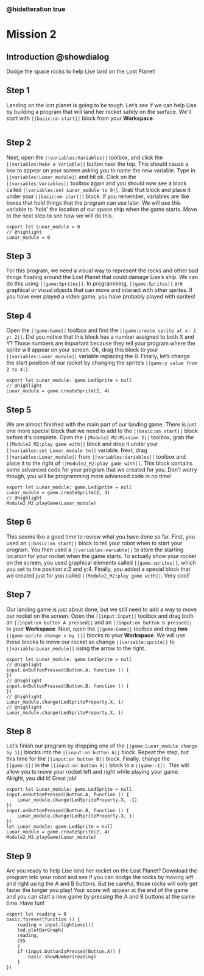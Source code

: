 ### @hideIteration true

# Mission 2

## Introduction @showdialog

Dodge the space rocks to help Lise land on the Lost Planet!

## Step 1

Landing on the lost planet is going to be tough. Let’s see if we can help Lise by building a program that will land her rocket safely on the surface.
We'll start with ``||basic:on start||`` block from your **Workspace**.

```blocks
```

## Step 2

Next, open the ``||variables:Variables||`` toolbox, and click the ``||variables:Make a Variable||`` button near the top. This should cause a box to appear on your screen asking you to name the new variable. Type in ``||variables:Lunar_module||`` and hit ok. Click on the ``||variables:Variables||`` toolbox again and you should now see a block called ``||variables:set Lunar_module to 0||``. Grab that block and place it under your ``||basic:on start||`` block. If you remember, variables are like boxes that hold things that the program can use later. We will use this variable to ‘hold’ the location of our space ship when the game starts. Move to the next step to see how we will do this.

```blocks
export let Lunar_module = 0
// @highlight
Lunar_module = 0
```

## Step 3

For this program, we need a visual way to represent the rocks and other bad things floating around the Lost Planet that could damage Lise’s ship. We can do this using ``||game:Sprites||``. In programming, ``||game:Sprites||`` are graphical or visual objects that can move and interact with other sprites. If you have ever played a video game, you have probably played with sprites!

## Step 4

Open the ``||game:Game||`` toolbox and find the ``||game:create sprite at x: 2 y: 2||``. Did you notice that this block has a number assigned to both X and Y? Those numbers are important because they tell your program where the sprite will appear on your screen. Ok, drag this block to your ``||variables:Lunar_module||`` variable replacing the 0. Finally, let’s change the start position of our rocket by changing the sprite’s ``||game:y value from 2 to 4||``.   

```blocks
export let Lunar_module: game.LedSprite = null
// @highlight
Lunar_module = game.createSprite(2, 4)
```

## Step 5

We are almost finished with the main part of our landing game. There is just one more special block that we need to add to the ``||basic:on start||`` block before it's complete. Open the ``||Module2_M2:Mission 2||`` toolbox, grab the ``||Module2_M2:play game with||`` block and drop it under your ``||variables:set Lunar_module to||`` variable. Next, drag ``||variables:Lunar_module||`` from ``||variables:Variables||`` toolbox and place it to the right of ``||Module2_M2:play game with||``. This block contains some advanced code for your program that we created for you. Don’t worry though, you will be programming more advanced code in no time!

```blocks
export let Lunar_module: game.LedSprite = null
Lunar_module = game.createSprite(2, 4)
// @highlight
Module2_M2.playGame(Lunar_module)
```

## Step 6

This seems like a good time to review what you have done so far. First, you used an ``||basic:on start||`` block to tell your robot when to start your program. You then used a ``||variables:variable||`` to store the starting location for your rocket when the game starts. To actually show your rocket on the screen, you used graphical elements called ``||game:sprites||``, which you set to the position x:2 and y:4. Finally, you added a special block that we created just for you called ``||Module2_M2:play game with||``. Very cool!

## Step 7

Our landing game is just about done, but we still need to add a way to move our rocket on the screen. Open the ``||input:Input||`` toolbox and drag both an ``||input:on button A pressed||`` and an ``||input:on button B pressed||`` to your **Workspace**. Next, open the ``||game:Game||`` toolbox and drag **two** ``||game:sprite change x by 1||`` blocks to your **Workspace**. We will use these blocks to move our rocket so change ``||variable:sprite||`` to ``||variable:Lunar_module||`` using the arrow to the right.

```block
export let Lunar_module: game.LedSprite = null
// @highlight
input.onButtonPressed(Button.A, function () {
})
// @highlight
input.onButtonPressed(Button.B, function () {
})
// @highlight
Lunar_module.change(LedSpriteProperty.X, 1)
// @highlight
Lunar_module.change(LedSpriteProperty.X, 1)
```


## Step 8

Let’s finish our program by dropping one of the  ``||game:Lunar_module change by 1||`` blocks into the ``||input:on button A||`` block. Repeat the step, but this time for the ``||input:on button B||`` block. Finally, change the ``||game:1||`` in the ``||input:on button A||`` block to a ``||game:-1||``. This will allow you to move your rocket left and right while playing your game. Alright, you did it! Great job!

```blocks
export let Lunar_module: game.LedSprite = null
input.onButtonPressed(Button.A, function () {
    Lunar_module.change(LedSpriteProperty.X, -1)
})
input.onButtonPressed(Button.B, function () {
    Lunar_module.change(LedSpriteProperty.X, 1)
})
let Lunar_module: game.LedSprite = null
Lunar_module = game.createSprite(2, 4)
Module2_M2.playGame(Lunar_module)
```

## Step 9

Are you ready to help Lise land her rocket on the Lost Planet? Download the program into your robot and see if you can dodge the rocks by moving left and right using the A and B buttons. But be careful, those rocks will only get faster the longer you play! Your score will appear at the end of the game and you can start a new game by pressing the A and B buttons at the same time. Have fun!

```block
export let reading = 0
basic.forever(function () {
    reading = input.lightLevel()
    led.plotBarGraph(
    reading,
    255
    )
    if (input.buttonIsPressed(Button.A)) {
        basic.showNumber(reading)
    }
})
```